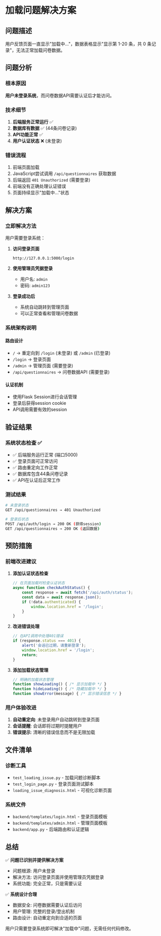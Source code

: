 # 加载问题解决方案

## 问题描述

用户反馈页面一直显示"加载中..."，数据表格显示"显示第 1-20 条，共 0 条记录"，无法正常加载问卷数据。

## 问题分析

### 根本原因
**用户未登录系统**，而问卷数据API需要认证后才能访问。

### 技术细节
1. **后端服务正常运行** ✅
2. **数据库有数据** ✅ (44条问卷记录)
3. **API功能正常** ✅
4. **用户认证状态** ❌ (未登录)

### 错误流程
1. 前端页面加载
2. JavaScript尝试调用 `/api/questionnaires` 获取数据
3. 后端返回 `401 Unauthorized` (需要登录)
4. 前端没有正确处理认证错误
5. 页面持续显示"加载中..."状态

## 解决方案

### 立即解决方法
用户需要登录系统：

1. **访问登录页面**
   ```
   http://127.0.0.1:5000/login
   ```

2. **使用管理员凭据登录**
   - 用户名: `admin`
   - 密码: `admin123`

3. **登录成功后**
   - 系统自动跳转到管理页面
   - 可以正常查看和管理问卷数据

### 系统架构说明

#### 路由设计
- `/` → 重定向到 `/login` (未登录) 或 `/admin` (已登录)
- `/login` → 登录页面
- `/admin` → 管理页面 (需要登录)
- `/api/questionnaires` → 问卷数据API (需要登录)

#### 认证机制
- 使用Flask Session进行会话管理
- 登录后获得session cookie
- API调用需要有效的session

## 验证结果

### 系统状态检查 ✅
- ✅ 后端服务运行正常 (端口5000)
- ✅ 登录页面可正常访问
- ✅ 路由重定向工作正常
- ✅ 数据库包含44条问卷记录
- ✅ API在认证后正常工作

### 测试结果
```bash
# 未登录状态
GET /api/questionnaires → 401 Unauthorized

# 登录后状态  
POST /api/auth/login → 200 OK (获得session)
GET /api/questionnaires → 200 OK (返回数据)
```

## 预防措施

### 前端改进建议
1. **添加认证状态检查**
   ```javascript
   // 在页面加载时检查认证状态
   async function checkAuthStatus() {
       const response = await fetch('/api/auth/status');
       const data = await response.json();
       if (!data.authenticated) {
           window.location.href = '/login';
       }
   }
   ```

2. **改进错误处理**
   ```javascript
   // 在API调用中处理401错误
   if (response.status === 401) {
       alert('会话已过期，请重新登录');
       window.location.href = '/login';
       return;
   }
   ```

3. **添加加载状态管理**
   ```javascript
   // 明确的加载状态管理
   function showLoading() { /* 显示加载中 */ }
   function hideLoading() { /* 隐藏加载中 */ }
   function showError(message) { /* 显示错误信息 */ }
   ```

### 用户体验改进
1. **自动重定向**: 未登录用户自动跳转到登录页面
2. **会话提醒**: 会话即将过期时提醒用户
3. **错误提示**: 清晰的错误信息而不是无限加载

## 文件清单

### 诊断工具
- `test_loading_issue.py` - 加载问题诊断脚本
- `test_login_page.py` - 登录页面测试脚本
- `loading_issue_diagnosis.html` - 可视化诊断页面

### 系统文件
- `backend/templates/login.html` - 登录页面模板
- `backend/templates/admin.html` - 管理页面模板
- `backend/app.py` - 后端路由和认证逻辑

## 总结

✅ **问题已识别并提供解决方案**
- 问题根源: 用户未登录
- 解决方法: 访问登录页面并使用管理员凭据登录
- 系统功能: 完全正常，只是需要认证

✅ **系统设计合理**
- 数据安全: 问卷数据需要认证后访问
- 用户管理: 完整的登录/登出机制
- 路由设计: 自动重定向到合适的页面

用户只需要登录系统即可解决"加载中"问题，无需任何代码修改。